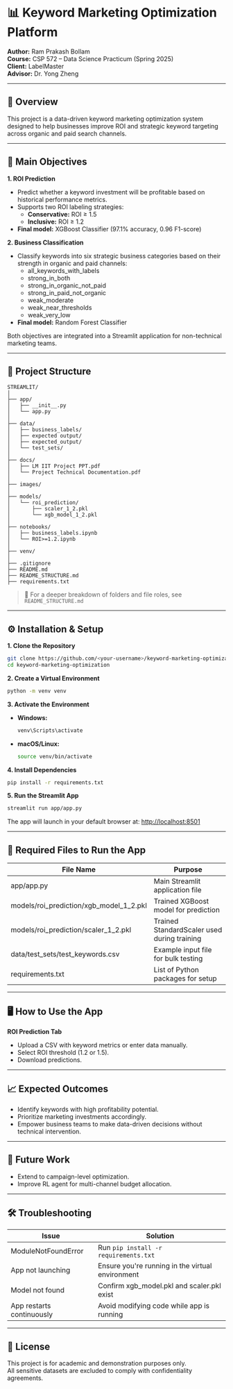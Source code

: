 
# 📊 Keyword Marketing Optimization Platform

**Author:** Ram Prakash Bollam  
**Course:** CSP 572 – Data Science Practicum (Spring 2025)  
**Client:** LabelMaster  
**Advisor:** Dr. Yong Zheng

---

## 🚀 Overview
This project is a data-driven keyword marketing optimization system designed to help businesses improve ROI and strategic keyword targeting across organic and paid search channels.

---

## 🎯 Main Objectives

**1. ROI Prediction**
- Predict whether a keyword investment will be profitable based on historical performance metrics.
- Supports two ROI labeling strategies:
	- **Conservative:** ROI ≥ 1.5
	- **Inclusive:** ROI ≥ 1.2
- **Final model:** XGBoost Classifier (97.1% accuracy, 0.96 F1-score)

**2. Business Classification**
- Classify keywords into six strategic business categories based on their strength in organic and paid channels:
	- all_keywords_with_labels
	- strong_in_both
	- strong_in_organic_not_paid
	- strong_in_paid_not_organic
	- weak_moderate
	- weak_near_thresholds
	- weak_very_low
- **Final model:** Random Forest Classifier

Both objectives are integrated into a Streamlit application for non-technical marketing teams.

---

## 📂 Project Structure

```text
STREAMLIT/
│
├── app/
│   ├── __init__.py
│   └── app.py
│
├── data/
│   ├── business_labels/
│   ├── expected output/
│   ├── expected_output/
│   └── test_sets/
│
├── docs/
│   ├── LM IIT Project PPT.pdf
│   └── Project Technical Documentation.pdf
│
├── images/
│
├── models/
│   └── roi_prediction/
│       ├── scaler_1_2.pkl
│       └── xgb_model_1_2.pkl
│
├── notebooks/
│   ├── business_labels.ipynb
│   └── ROI>=1.2.ipynb
│
├── venv/
│
├── .gitignore
├── README.md
├── README_STRUCTURE.md
├── requirements.txt
```

> 📎 For a deeper breakdown of folders and file roles, see `README_STRUCTURE.md`

---

## ⚙️ Installation & Setup

**1. Clone the Repository**
```bash
git clone https://github.com/<your-username>/keyword-marketing-optimization.git
cd keyword-marketing-optimization
```

**2. Create a Virtual Environment**
```bash
python -m venv venv
```

**3. Activate the Environment**
- **Windows:**
	```bash
	venv\Scripts\activate
	```
- **macOS/Linux:**
	```bash
	source venv/bin/activate
	```

**4. Install Dependencies**
```bash
pip install -r requirements.txt
```

**5. Run the Streamlit App**
```bash
streamlit run app/app.py
```

The app will launch in your default browser at: [http://localhost:8501](http://localhost:8501)

---

## 🧪 Required Files to Run the App

| File Name                                 | Purpose                                      |
|-------------------------------------------|----------------------------------------------|
| app/app.py                                | Main Streamlit application file               |
| models/roi_prediction/xgb_model_1_2.pkl   | Trained XGBoost model for prediction         |
| models/roi_prediction/scaler_1_2.pkl      | Trained StandardScaler used during training  |
| data/test_sets/test_keywords.csv           | Example input file for bulk testing          |
| requirements.txt                          | List of Python packages for setup            |

---

## 🖥️ How to Use the App

**ROI Prediction Tab**
- Upload a CSV with keyword metrics or enter data manually.
- Select ROI threshold (1.2 or 1.5).
- Download predictions.

---

## 📈 Expected Outcomes
- Identify keywords with high profitability potential.
- Prioritize marketing investments accordingly.
- Empower business teams to make data-driven decisions without technical intervention.

---

## 🔮 Future Work
- Extend to campaign-level optimization.
- Improve RL agent for multi-channel budget allocation.

---

## 🛠️ Troubleshooting

| Issue                    | Solution                                         |
|--------------------------|-------------------------------------------------|
| ModuleNotFoundError      | Run `pip install -r requirements.txt`            |
| App not launching        | Ensure you're running in the virtual environment |
| Model not found          | Confirm xgb_model.pkl and scaler.pkl exist       |
| App restarts continuously| Avoid modifying code while app is running        |

---

## 📜 License
This project is for academic and demonstration purposes only.  
All sensitive datasets are excluded to comply with confidentiality agreements.

